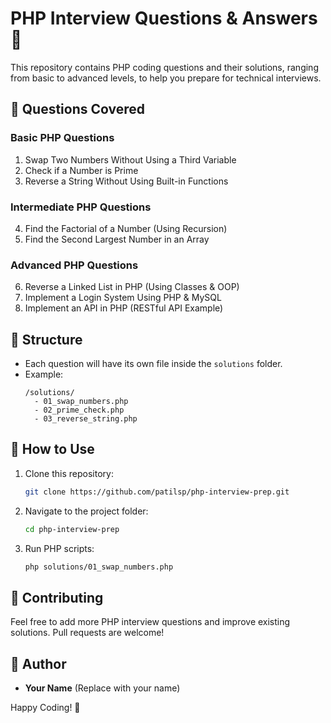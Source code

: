 # PHP Interview Questions & Answers 🚀

This repository contains PHP coding questions and their solutions, ranging from basic to advanced levels, to help you prepare for technical interviews.

## 📌 Questions Covered

### **Basic PHP Questions**
1. Swap Two Numbers Without Using a Third Variable
2. Check if a Number is Prime
3. Reverse a String Without Using Built-in Functions

### **Intermediate PHP Questions**
4. Find the Factorial of a Number (Using Recursion)
5. Find the Second Largest Number in an Array

### **Advanced PHP Questions**
6. Reverse a Linked List in PHP (Using Classes & OOP)
7. Implement a Login System Using PHP & MySQL
8. Implement an API in PHP (RESTful API Example)

## 📂 Structure
- Each question will have its own file inside the `solutions` folder.
- Example:
  ```
  /solutions/
    - 01_swap_numbers.php
    - 02_prime_check.php
    - 03_reverse_string.php
  ```

## 🚀 How to Use
1. Clone this repository:
   ```bash
   git clone https://github.com/patilsp/php-interview-prep.git
   ```
2. Navigate to the project folder:
   ```bash
   cd php-interview-prep
   ```
3. Run PHP scripts:
   ```bash
   php solutions/01_swap_numbers.php
   ```

## 📝 Contributing
Feel free to add more PHP interview questions and improve existing solutions. Pull requests are welcome!

## 📌 Author
- **Your Name** (Replace with your name)

Happy Coding! 🚀

